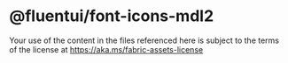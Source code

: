 # @fluentui/font-icons-mdl2

Your use of the content in the files referenced here is subject to the terms of the license at https://aka.ms/fabric-assets-license

